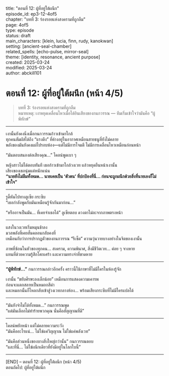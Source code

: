 title: "ตอนที่ 12: ผู้ที่อยู่ใต้ผนึก"  
episode_id: ep3-12-4of5  
chapter: "บทที่ 3: ร่องรอยแห่งสงครามที่ถูกลืม"  
page: 4of5  
type: episode  
status: draft  
main_characters: [klein, lucia, finn, rudy, kanokwan]  
setting: [ancient-seal-chamber]  
related_spells: [echo-pulse, mirror-seal]  
theme: [identity, resonance, ancient purpose]  
created: 2025-03-24  
modified: 2025-03-24  
author: abckill101  

# ตอนที่ 12: ผู้ที่อยู่ใต้ผนึก (หน้า 4/5)  
> บทที่ 3: ร่องรอยแห่งสงครามที่ถูกลืม  
> หมายเหตุ: เงาหยุดเคลื่อนไหวเมื่อได้ยินเสียงของกนกวรรณ — ทีมเริ่มเข้าใจว่ามันคือ “ผู้พิทักษ์”

---

เงานั้นยังคงนิ่งเมื่อกนกวรรณก้าวเข้ามาใกล้  
ทุกคนสัมผัสได้ถึง “แรงตึง” ที่ค้างอยู่ในอากาศเหมือนสายธนูที่ยังไม่คลาย  
พลังของมันยังคงแผ่ไปรอบห้อง—แต่ไม่มีการโจมตี ไม่มีการเคลื่อนไหวเหมือนก่อนหน้า

“มันตอบสนองต่อเสียงคุณ...” ไคลน์พูดเบา ๆ

หญิงสาวไม่ได้ตอบทันที เธอก้าวเข้ามาใกล้วงเวท แล้วหยุดยืนหน้าเงานั้น  
เสียงของเธอนุ่มแต่หนักแน่น  
**“นายยังไม่ลืมทั้งหมด... นายเคยเป็น ‘ตัวตน’ ที่ปกป้องที่นี่... ก่อนจะถูกผนึกด้วยสิ่งที่นายเองก็ไม่เข้าใจ”**

---

รูดี้หันไปทางลูเซีย กระซิบ  
“เธอกำลังพูดกับมันเหมือนรู้จักกันมาก่อน...”

“หรืออาจเป็นมัน... ที่เคยจำเธอได้” ลูเซียตอบ ดวงตาไม่ละจากภาพตรงหน้า

---

แสงในวงเวทเริ่มหมุนช้าลง  
มวลพลังที่เคยสั่นคลอนกลับคงที่  
เหมือนกับว่าการปรากฏตัวของกนกวรรณ “รีเซ็ต” ความวุ่นวายบางอย่างในจิตของเงานั้น

ภาพที่ซ้อนในหัวของทุกคน... สงคราม, ความพินาศ, สิ่งมีชีวิตเวท... ค่อย ๆ จางหาย  
แทนที่ด้วยความรู้สึกโศกเศร้า และความทรงจำที่ขาดหาย

---

**“ผู้พิทักษ์...”** กนกวรรณกล่าวอีกครั้ง คราวนี้ใช้ภาษาที่ไม่มีใครในห้องรู้จัก

เงานั้น “ขยับศีรษะลงเล็กน้อย” เหมือนการแสดงความเคารพ  
ก่อนจะแตกสลายเป็นหมอกสีดำ  
และหมอกนั้นก็ไหลกลับเข้าสู่วงเวทกลางห้อง... พร้อมเสียงกระซิบที่ไม่มีใครแปลได้

---

“มันยังจำไม่ได้ทั้งหมด...” กนกวรรณพูด  
“แต่มันเลือกไม่ทำร้ายพวกคุณ นั่นคือสัญญาณที่ดี”

---

ไคลน์พยักหน้า แต่ไม่คลายความระวัง  
“มันคืออะไรแน่... ไม่ใช่แค่วิญญาณ ไม่ใช่แค่พลังเวท”

“มันคือส่วนหนึ่งของบางสิ่งใหญ่กว่านั้น” กนกวรรณตอบ  
“และที่นี่... ไม่ใช่ผนึกเดียวที่ยังมีอยู่ในโลกใบนี้”

---

[END] – ตอนที่ 12: ผู้ที่อยู่ใต้ผนึก (หน้า 4/5)  
ตอนถัดไป: ผู้ที่อยู่ใต้ผนึก
